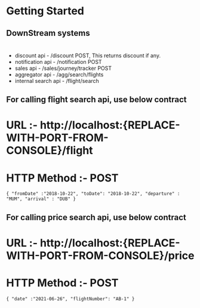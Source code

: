 # Getting Started

## DownStream systems

#
* discount api - /discount POST, This returns discount if any.
* notification api - /notification POST
* sales api        - /sales/journey/tracker POST
* aggregator api   - /agg/search/flights
* internal search api - /flight/search

## For calling flight search api, use below contract

# URL :- http://localhost:{REPLACE-WITH-PORT-FROM-CONSOLE}/flight
# HTTP Method :- POST
`{
 "fromDate" :"2018-10-22",
 "toDate": "2018-10-22",
 "departure" : "MUM",
 "arrival" : "DUB"
 }`

## For calling price search api, use below contract

# URL :- http://localhost:{REPLACE-WITH-PORT-FROM-CONSOLE}/price
# HTTP Method :- POST 
`{
 "date" :"2021-06-26",
 "flightNumber": "AB-1"
 }`





